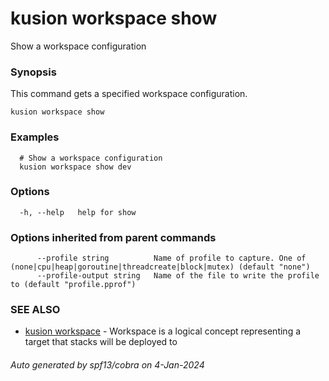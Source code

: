 # kusion workspace show

Show a workspace configuration

### Synopsis

This command gets a specified workspace configuration.

```
kusion workspace show
```

### Examples

```
  # Show a workspace configuration
  kusion workspace show dev
```

### Options

```
  -h, --help   help for show
```

### Options inherited from parent commands

```
      --profile string          Name of profile to capture. One of (none|cpu|heap|goroutine|threadcreate|block|mutex) (default "none")
      --profile-output string   Name of the file to write the profile to (default "profile.pprof")
```

### SEE ALSO

* [kusion workspace](kusion_workspace.md)	 - Workspace is a logical concept representing a target that stacks will be deployed to

###### Auto generated by spf13/cobra on 4-Jan-2024

